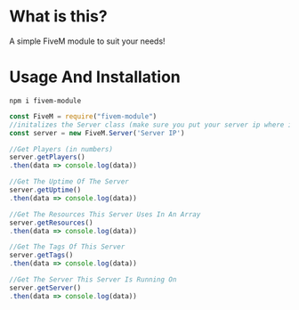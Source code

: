 # What is this?

 A simple FiveM module to suit your needs!

# Usage And Installation

 `npm i fivem-module`

 ```js
const FiveM = require("fivem-module")
//initalizes the Server class (make sure you put your server ip where it says 'Server IP')
const server = new FiveM.Server('Server IP')

//Get Players (in numbers)
server.getPlayers()
.then(data => console.log(data))

//Get The Uptime Of The Server
server.getUptime()
.then(data => console.log(data))

//Get The Resources This Server Uses In An Array
server.getResources()
.then(data => console.log(data))

//Get The Tags Of This Server
server.getTags()
.then(data => console.log(data))

//Get The Server This Server Is Running On
server.getServer()
.then(data => console.log(data))
```